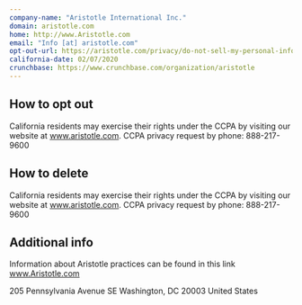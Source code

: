 ```yaml
---
company-name: "Aristotle International Inc."
domain: aristotle.com
home: http://www.Aristotle.com
email: "Info [at] aristotle.com"
opt-out-url: https://aristotle.com/privacy/do-not-sell-my-personal-info/ 
california-date: 02/07/2020
crunchbase: https://www.crunchbase.com/organization/aristotle
---
```

## How to opt out


California residents may exercise their rights under the CCPA by visiting our website at www.aristotle.com. CCPA privacy request by phone: 888-217-9600

## How to delete


California residents may exercise their rights under the CCPA by visiting our website at www.aristotle.com. CCPA privacy request by phone: 888-217-9600

## Additional info


Information about Aristotle practices can be found in this link www.Aristotle.com

205 Pennsylvania Avenue SE
Washington, DC 20003
United States







